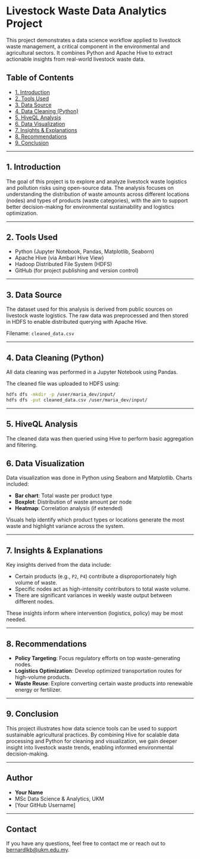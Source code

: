 
# Livestock Waste Data Analytics Project

This project demonstrates a data science workflow applied to livestock waste management, a critical component in the environmental and agricultural sectors. It combines Python and Apache Hive to extract actionable insights from real-world livestock waste data.

## Table of Contents
- [1. Introduction](#1-introduction)
- [2. Tools Used](#2-tools-used)
- [3. Data Source](#3-data-source)
- [4. Data Cleaning (Python)](#4-data-cleaning-python)
- [5. HiveQL Analysis](#5-hiveql-analysis)
- [6. Data Visualization](#6-data-visualization)
- [7. Insights & Explanations](#7-insights--explanations)
- [8. Recommendations](#8-recommendations)
- [9. Conclusion](#9-conclusion)

---

## 1. Introduction

The goal of this project is to explore and analyze livestock waste logistics and pollution risks using open-source data. The analysis focuses on understanding the distribution of waste amounts across different locations (nodes) and types of products (waste categories), with the aim to support better decision-making for environmental sustainability and logistics optimization.

---

## 2. Tools Used

- Python (Jupyter Notebook, Pandas, Matplotlib, Seaborn)
- Apache Hive (via Ambari Hive View)
- Hadoop Distributed File System (HDFS)
- GitHub (for project publishing and version control)

---

## 3. Data Source

The dataset used for this analysis is derived from public sources on livestock waste logistics. The raw data was preprocessed and then stored in HDFS to enable distributed querying with Apache Hive.

Filename: `cleaned_data.csv`

---

## 4. Data Cleaning (Python)

All data cleaning was performed in a Jupyter Notebook using Pandas. 

The cleaned file was uploaded to HDFS using:
```bash
hdfs dfs -mkdir -p /user/maria_dev/input/
hdfs dfs -put cleaned_data.csv /user/maria_dev/input/
```

---

## 5. HiveQL Analysis

The cleaned data was then queried using Hive to perform basic aggregation and filtering.

## 6. Data Visualization

Data visualization was done in Python using Seaborn and Matplotlib. Charts included:

- **Bar chart**: Total waste per product type
- **Boxplot**: Distribution of waste amount per node
- **Heatmap**: Correlation analysis (if extended)

Visuals help identify which product types or locations generate the most waste and highlight variance across the system.

---

## 7. Insights & Explanations

Key insights derived from the data include:

- Certain products (e.g., `P2`, `P4`) contribute a disproportionately high volume of waste.
- Specific nodes act as high-intensity contributors to total waste volume.
- There are significant variances in weekly waste output between different nodes.

These insights inform where intervention (logistics, policy) may be most needed.

---

## 8. Recommendations

- **Policy Targeting**: Focus regulatory efforts on top waste-generating nodes.
- **Logistics Optimization**: Develop optimized transportation routes for high-volume products.
- **Waste Reuse**: Explore converting certain waste products into renewable energy or fertilizer.

---

## 9. Conclusion

This project illustrates how data science tools can be used to support sustainable agricultural practices. By combining Hive for scalable data processing and Python for cleaning and visualization, we gain deeper insight into livestock waste trends, enabling informed environmental decision-making.

---

## Author

- **Your Name**
- MSc Data Science & Analytics, UKM
- [Your GitHub Username]

---

## Contact

If you have any questions, feel free to contact me or reach out to [bernardlkb@ukm.edu.my](mailto:bernardlkb@ukm.edu.my).
